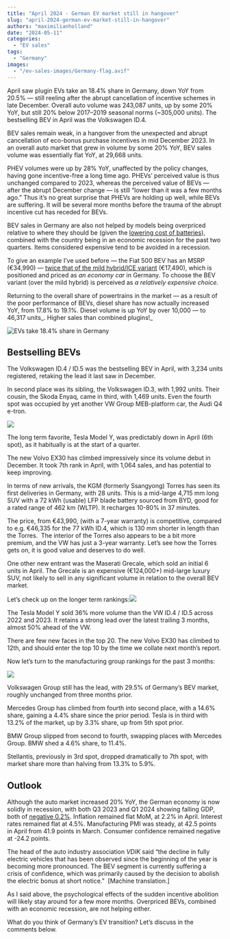 ```yaml
---
title: "April 2024 - German EV market still in hangover"
slug: "april-2024-german-ev-market-still-in-hangover"
authors: "maximilianholland"
date: "2024-05-11"
categories:
  - "EV sales"
tags:
  - "Germany"
images:
  - "/ev-sales-images/Germany-flag.avif"
---
```


April saw plugin EVs take an 18.4% share in Germany, down YoY from 20.5% — still reeling after the abrupt cancellation of incentive schemes in late December. Overall auto volume was 243,087 units, up by some 20% YoY, but still 20% below 2017–2019 seasonal norms (~305,000 units). The bestselling BEV in April was the Volkswagen ID.4.

BEV sales remain weak, in a hangover from the unexpected and abrupt cancellation of eco-bonus purchase incentives in mid December 2023. In an overall auto market that grew in volume by some 20% YoY, BEV sales volume was essentially flat YoY, at 29,668 units.

PHEV volumes were up by 28% YoY, unaffected by the policy changes, having gone incentive-free a long time ago. PHEVs’ perceived value is thus unchanged compared to 2023, whereas the perceived value of BEVs — after the abrupt December change — is still “lower than it was a few months ago.” Thus it’s no great surprise that PHEVs are holding up well, while BEVs are suffering. It will be several more months before the trauma of the abrupt incentive cut has receded for BEVs.

BEV sales in Germany are also not helped by models being overpriced relative to where they should be (given the [lowering cost of batteries](/2024/04/26/bevs-that-international-automakers-sell-in-china-but-dont-want-to-offer-you/)), combined with the country being in an economic recession for the past two quarters. Items considered expensive tend to be avoided in a recession.

To give an example I’ve used before — the Fiat 500 BEV has an MSRP (€34,990) — [twice that of the mild hybrid/ICE variant](https://www.adac.de/rund-ums-fahrzeug/auto-kaufen-verkaufen/autokosten/elektroauto-kostenvergleich/) (€17,490), which is positioned and priced as _an economy car_ in Germany. To choose the BEV variant (over the mild hybrid) is perceived as _a relatively expensive choice._

Returning to the overall share of powertrains in the market — as a result of the poor performance of BEVs, diesel share has now actually increased YoY, from 17.8% to 19.1%. Diesel volume is up YoY by over 10,000 — to 46,317 units_. Higher sales than combined plugins!_

![EVs take 18.4% share in Germany](/ev-sales-images/2024-03-Germany-Monthly-Powertrain-Market-Share.avif)

## Bestselling BEVs

The Volkswagen ID.4 / ID.5 was the bestselling BEV in April, with 3,234 units registered, retaking the lead it last saw in December.

In second place was its sibling, the Volkswagen ID.3, with 1,992 units. Their cousin, the Skoda Enyaq, came in third, with 1,469 units. Even the fourth spot was occupied by yet another VW Group MEB-platform car, the Audi Q4 e-tron.

![](/ev-sales-images/2024-03-Germany-BEVs.avif)

The long term favorite, Tesla Model Y, was predictably down in April (6th spot), as it habitually is at the start of a quarter.

The new Volvo EX30 has climbed impressively since its volume debut in December. It took 7th rank in April, with 1,064 sales, and has potential to keep improving.

In terms of new arrivals, the KGM (formerly Ssangyong) Torres has seen its first deliveries in Germany, with 28 units. This is a mid-large 4,715 mm long SUV with a 72 kWh (usable) LFP blade battery sourced from BYD, good for a rated range of 462 km (WLTP). It recharges 10-80% in 37 minutes.

The price, from €43,990, (with a 7-year warranty) is competitive, compared to e.g. €46,335 for the 77 kWh ID.4, which is 130 mm shorter in length than the Torres.  The interior of the Torres also appears to be a bit more premium, and the VW has just a 3-year warranty. Let’s see how the Torres gets on, it is good value and deserves to do well.

One other new entrant was the Maserati Grecale, which sold an initial 6 units in April. The Grecale is an expensive (€124,000+) mid-large luxury SUV, not likely to sell in any significant volume in relation to the overall BEV market.

Let’s check up on the longer term rankings:![](/ev-sales-images/2024-03-Germany-BEVs-Trailing-Qtr.avif)

The Tesla Model Y sold 36% more volume than the VW ID.4 / ID.5 across 2022 and 2023. It retains a strong lead over the latest trailing 3 months, almost 50% ahead of the VW.

There are few new faces in the top 20. The new Volvo EX30 has climbed to 12th, and should enter the top 10 by the time we collate next month’s report.

Now let’s turn to the manufacturing group rankings for the past 3 months:

![](/ev-sales-images/2024-03-Germany-BEV-Groups-Trailing-Qtr.avif)

Volkswagen Group still has the lead, with 29.5% of Germany’s BEV market, roughly unchanged from three months prior.

Mercedes Group has climbed from fourth into second place, with a 14.6% share, gaining a 4.4% share since the prior period. Tesla is in third with 13.2% of the market, up by 3.3% share, up from 5th spot prior.

BMW Group slipped from second to fourth, swapping places with Mercedes Group. BMW shed a 4.6% share, to 11.4%.

Stellantis, previously in 3rd spot, dropped dramatically to 7th spot, with market share more than halving from 13.3% to 5.9%.

## Outlook

Although the auto market increased 20% YoY, the German economy is now solidly in recession, with both Q3 2023 and Q1 2024 showing falling GDP, both of [negative 0.2%](https://tradingeconomics.com/germany/gdp-growth-annual). Inflation remained flat MoM, at 2.2% in April. Interest rates remained flat at 4.5%. Manufacturing PMI was steady, at 42.5 points in April from 41.9 points in March. Consumer confidence remained negative at -24.2 points.

The head of the auto industry association _VDIK_ said “the decline in fully electric vehicles that has been observed since the beginning of the year is becoming more pronounced. The BEV segment is currently suffering a crisis of confidence, which was primarily caused by the decision to abolish the electric bonus at short notice.”  \[Machine translation.\]

As I said above, the psychological effects of the sudden incentive abolition will likely stay around for a few more months. Overpriced BEVs, combined with an economic recession, are not helping either.

What do you think of Germany’s EV transition? Let’s discuss in the comments below.